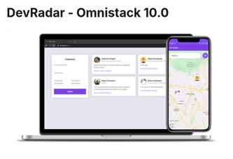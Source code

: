 
# DevRadar - Omnistack 10.0

<img src="https://github.com/GuilleAngulo/developer-radar/blob/master/backend/src/devRadar.png" width="900">
